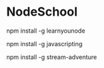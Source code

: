 # NodeSchool

npm install -g learnyounode

npm install -g javascripting

npm install -g stream-adventure

